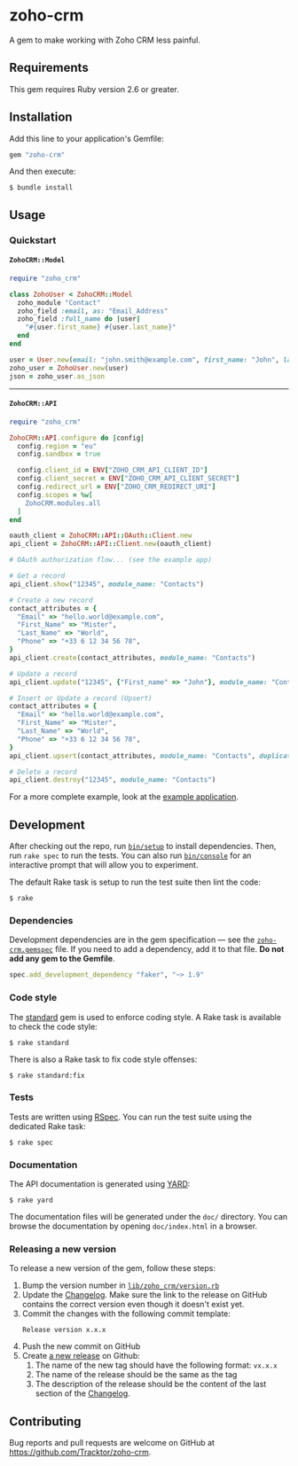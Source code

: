 zoho-crm
========

A gem to make working with Zoho CRM less painful.

Requirements
------------

This gem requires Ruby version 2.6 or greater.

Installation
------------

Add this line to your application's Gemfile:

```ruby
gem "zoho-crm"
```

And then execute:

```console
$ bundle install
```

Usage
-----

### Quickstart

#### `ZohoCRM::Model`

```ruby
require "zoho_crm"

class ZohoUser < ZohoCRM::Model
  zoho_module "Contact"
  zoho_field :email, as: "Email_Address"
  zoho_field :full_name do |user|
    "#{user.first_name} #{user.last_name}"
  end
end

user = User.new(email: "john.smith@example.com", first_name: "John", last_name: "Smith")
zoho_user = ZohoUser.new(user)
json = zoho_user.as_json
```

---

#### `ZohoCRM::API`

```ruby
require "zoho_crm"

ZohoCRM::API.configure do |config|
  config.region = "eu"
  config.sandbox = true

  config.client_id = ENV["ZOHO_CRM_API_CLIENT_ID"]
  config.client_secret = ENV["ZOHO_CRM_API_CLIENT_SECRET"]
  config.redirect_url = ENV["ZOHO_CRM_REDIRECT_URI"]
  config.scopes = %w[
    ZohoCRM.modules.all
  ]
end

oauth_client = ZohoCRM::API::OAuth::Client.new
api_client = ZohoCRM::API::Client.new(oauth_client)

# OAuth authorization flow... (see the example app)

# Get a record
api_client.show("12345", module_name: "Contacts")

# Create a new record
contact_attributes = {
  "Email" => "hello.world@example.com",
  "First_Name" => "Mister",
  "Last_Name" => "World",
  "Phone" => "+33 6 12 34 56 78",
}
api_client.create(contact_attributes, module_name: "Contacts")

# Update a record
api_client.update("12345", {"First_name" => "John"}, module_name: "Contacts")

# Insert or Update a record (Upsert)
contact_attributes = {
  "Email" => "hello.world@example.com",
  "First_Name" => "Mister",
  "Last_Name" => "World",
  "Phone" => "+33 6 12 34 56 78",
}
api_client.upsert(contact_attributes, module_name: "Contacts", duplicate_check_fields: ["Email"])

# Delete a record
api_client.destroy("12345", module_name: "Contacts")
```

For a more complete example, look at the [example application](./example).

Development
-----------

After checking out the repo, run [`bin/setup`](./bin/setup) to install dependencies. Then, run `rake spec` to run the tests. You can also run [`bin/console`](./bin/console) for an interactive prompt that will allow you to experiment.

The default Rake task is setup to run the test suite then lint the code:

```console
$ rake
```

### Dependencies

Development dependencies are in the gem specification — see the [`zoho-crm.gemspec`](./zoho-crm.gemspec) file. If you need to add a dependency, add it to that file. **Do not add any gem to the Gemfile**.

```ruby
spec.add_development_dependency "faker", "~> 1.9"
```

### Code style

The [standard][] gem is used to enforce coding style. A Rake task is available to check the code style:

```console
$ rake standard
```

There is also a Rake task to fix code style offenses:

```console
$ rake standard:fix
```

[standard]: https://github.com/testdouble/standard

### Tests

Tests are written using [RSpec][]. You can run the test suite using the dedicated Rake task:

```console
$ rake spec
```

[RSpec]: https://rspec.info/

### Documentation

The API documentation is generated using [YARD][]:

```console
$ rake yard
```

The documentation files will be generated under the `doc/` directory. You can browse the documentation by opening `doc/index.html` in a browser.

[YARD]: https://yardoc.org/

### Releasing a new version

To release a new version of the gem, follow these steps:

1. Bump the version number in [`lib/zoho_crm/version.rb`](./lib/zoho_crm/version.rb)
2. Update the [Changelog](./CHANGELOG.md). Make sure the link to the release on GitHub contains the correct version even though it doesn't exist yet.
3. Commit the changes with the following commit template:
   ```
   Release version x.x.x
   ```
4. Push the new commit on GitHub
5. Create [a new release](https://github.com/Tracktor/zoho-crm/releases/new) on Github:
   1. The name of the new tag should have the following format: `vx.x.x`
   2. The name of the release should be the same as the tag
   3. The description of the release should be the content of the last section of the [Changelog](./CHANGELOG.md).

Contributing
------------

Bug reports and pull requests are welcome on GitHub at https://github.com/Tracktor/zoho-crm.
